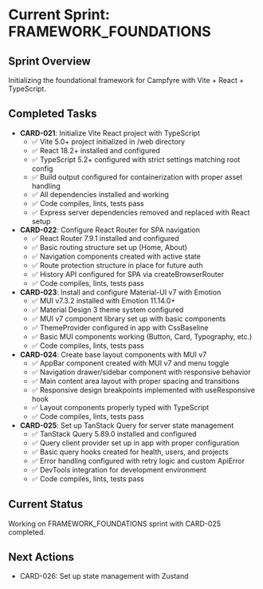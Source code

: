 # Current Sprint: FRAMEWORK_FOUNDATIONS

## Sprint Overview

Initializing the foundational framework for Campfyre with Vite + React + TypeScript.

## Completed Tasks

- **CARD-021**: Initialize Vite React project with TypeScript
  - ✅ Vite 5.0+ project initialized in /web directory
  - ✅ React 18.2+ installed and configured
  - ✅ TypeScript 5.2+ configured with strict settings matching root config
  - ✅ Build output configured for containerization with proper asset handling
  - ✅ All dependencies installed and working
  - ✅ Code compiles, lints, tests pass
  - ✅ Express server dependencies removed and replaced with React setup
- **CARD-022**: Configure React Router for SPA navigation
  - ✅ React Router 7.9.1 installed and configured
  - ✅ Basic routing structure set up (Home, About)
  - ✅ Navigation components created with active state
  - ✅ Route protection structure in place for future auth
  - ✅ History API configured for SPA via createBrowserRouter
  - ✅ Code compiles, lints, tests pass
- **CARD-023**: Install and configure Material-UI v7 with Emotion
  - ✅ MUI v7.3.2 installed with Emotion 11.14.0+
  - ✅ Material Design 3 theme system configured
  - ✅ MUI v7 component library set up with basic components
  - ✅ ThemeProvider configured in app with CssBaseline
  - ✅ Basic MUI components working (Button, Card, Typography, etc.)
  - ✅ Code compiles, lints, tests pass
- **CARD-024**: Create base layout components with MUI v7
  - ✅ AppBar component created with MUI v7 and menu toggle
  - ✅ Navigation drawer/sidebar component with responsive behavior
  - ✅ Main content area layout with proper spacing and transitions
  - ✅ Responsive design breakpoints implemented with useResponsive hook
  - ✅ Layout components properly typed with TypeScript
  - ✅ Code compiles, lints, tests pass
- **CARD-025**: Set up TanStack Query for server state management
  - ✅ TanStack Query 5.89.0 installed and configured
  - ✅ Query client provider set up in app with proper configuration
  - ✅ Basic query hooks created for health, users, and projects
  - ✅ Error handling configured with retry logic and custom ApiError
  - ✅ DevTools integration for development environment
  - ✅ Code compiles, lints, tests pass

## Current Status

Working on FRAMEWORK_FOUNDATIONS sprint with CARD-025 completed.

## Next Actions

- CARD-026: Set up state management with Zustand

